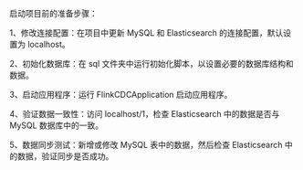 启动项目前的准备步骤：

1、修改连接配置：在项目中更新 MySQL 和 Elasticsearch 的连接配置，默认设置为 localhost。

2、初始化数据库：在 sql 文件夹中运行初始化脚本，以设置必要的数据库结构和数据。

3、启动应用程序：运行 FlinkCDCApplication 启动应用程序。

4、验证数据一致性：访问 localhost/1，检查 Elasticsearch 中的数据是否与 MySQL 数据库中的一致。

5、数据同步测试：新增或修改 MySQL 表中的数据，然后检查 Elasticsearch 中的数据，验证同步是否成功。
